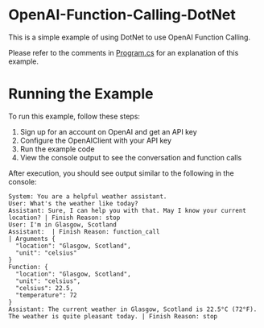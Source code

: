 # OpenAI-Function-Calling-DotNet
This is a simple example of using DotNet to use OpenAI Function Calling.

Please refer to the comments in [Program.cs](https://github.com/SunnyRx/OpenaAI-Function-Calling-DotNet/blob/main/Program.cs) for an explanation of this example.

# Running the Example
To run this example, follow these steps:

1. Sign up for an account on OpenAI and get an API key
2. Configure the OpenAIClient with your API key
3. Run the example code
4. View the console output to see the conversation and function calls

After execution, you should see output similar to the following in the console:
```
System: You are a helpful weather assistant.
User: What's the weather like today?
Assistant: Sure, I can help you with that. May I know your current location? | Finish Reason: stop
User: I'm in Glasgow, Scotland
Assistant:  | Finish Reason: function_call
| Arguments {
  "location": "Glasgow, Scotland",
  "unit": "celsius"
}
Function: {
  "location": "Glasgow, Scotland",
  "unit": "celsius",
  "celsius": 22.5,
  "temperature": 72
}
Assistant: The current weather in Glasgow, Scotland is 22.5°C (72°F). The weather is quite pleasant today. | Finish Reason: stop
```
